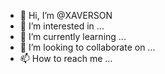 - 👋 Hi, I’m @XAVERSON
- 👀 I’m interested in ...
- 🌱 I’m currently learning ...
- 💞️ I’m looking to collaborate on ...
- 📫 How to reach me ...

<!---
XAVERSON/XAVERSON is a ✨ special ✨ repository because its `README.md` (this file) appears on your GitHub profile.
You can click the Preview link to take a look at your changes.
--->
